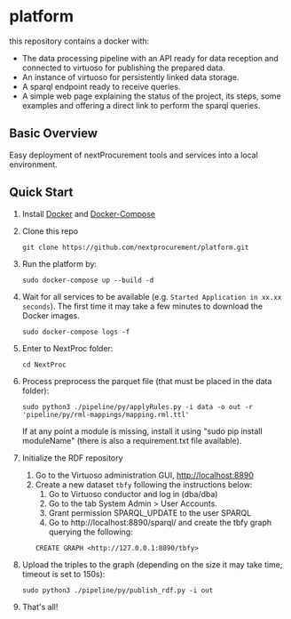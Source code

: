 # platform
this repository contains a docker with:  
  - The data processing pipeline with an API ready for data reception and connected to virtuoso for publishing the prepared data.  
  - An instance of virtuoso for persistently linked data storage.   
  - A sparql endpoint ready to receive queries.  
  - A simple web page explaining the status of the project, its steps, some examples and offering a direct link to perform the sparql queries.

## Basic Overview

Easy deployment of nextProcurement tools and services into a local environment.

## Quick Start

1. Install [Docker](https://docs.docker.com/install/) and [Docker-Compose](https://docs.docker.com/compose/install/)
1. Clone this repo

	```
	git clone https://github.com/nextprocurement/platform.git
1. Run the platform by:
    ```
    sudo docker-compose up --build -d
    ```
1. Wait for all services to be available (e.g. `Started Application in xx.xx seconds`). The first time it may take a few minutes to download the Docker images.
    ```
    sudo docker-compose logs -f
	```
1. Enter to NextProc folder: 
    ```
    cd NextProc
	```
1. Process preprocess the parquet file (that must be placed in the data folder): 
    ```
    sudo python3 ./pipeline/py/applyRules.py -i data -o out -r 'pipeline/py/rml-mappings/mapping.rml.ttl'
	```
	If at any point a module is missing, install it using "sudo pip install moduleName" (there is also a requirement.txt file available).
1. Initialize the RDF repository
    1. Go to the Virtuoso administration GUI, [http://localhost:8890](http://localhost:8890)
    1. Create a new dataset `tbfy` following the instructions below:
	    1. Go to Virtuoso conductor and log in (dba/dba)
		1. Go to the tab System Admin > User Accounts.
		1. Grant permission SPARQL_UPDATE to the user SPARQL
		1. Go to http://localhost:8890/sparql/ and create the tbfy graph querying the following: 
		```
		CREATE GRAPH <http://127.0.0.1:8890/tbfy>
		```
1. Upload the triples to the graph (depending on the size it may take time; timeout is set to 150s): 
    ```
    sudo python3 ./pipeline/py/publish_rdf.py -i out
	```

1. That's all! 

